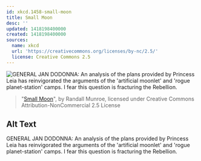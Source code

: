 ```yaml
---
id: xkcd.1458-small-moon
title: Small Moon
desc: ''
updated: 1418198400000
created: 1418198400000
sources:
  name: xkcd
  url: 'https://creativecommons.org/licenses/by-nc/2.5/'
  license: Creative Commons 2.5
---
```

![GENERAL JAN DODONNA: An analysis of the plans provided by Princess Leia has reinvigorated the arguments of the 'artificial moonlet' and 'rogue planet-station' camps. I fear this question is fracturing the Rebellion.](https://imgs.xkcd.com/comics/small_moon.png)
> "[Small Moon](https://xkcd.com/1458/)", by Randall Munroe, licensed under Creative Commons Attribution-NonCommercial 2.5 License

## Alt Text
GENERAL JAN DODONNA: An analysis of the plans provided by Princess Leia has reinvigorated the arguments of the 'artificial moonlet' and 'rogue planet-station' camps. I fear this question is fracturing the Rebellion.
